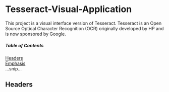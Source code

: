 # Tesseract-Visual-Application
This project is a visual interface version of Tesseract. Tesseract is an Open Source Optical Character Recognition (OCR) originally developed by HP and is now sponsored by Google.   
##### Table of Contents  
[Headers](#headers)  
[Emphasis](#emphasis)  
...snip...    
<a name="headers"/>
## Headers
